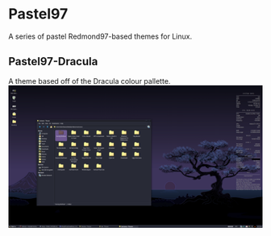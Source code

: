 # Pastel97
A series of pastel Redmond97-based themes for Linux. 

## Pastel97-Dracula
A theme based off of the Dracula colour pallette.
![Dracula](/images/dracula1.png)
